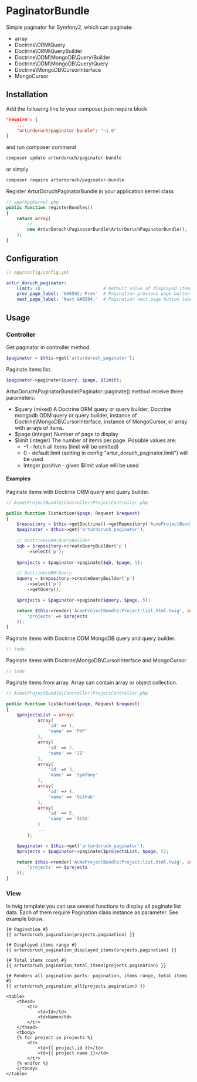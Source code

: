 PaginatorBundle
===============

Simple paginator for Symfony2, which can paginate:
* array
* Doctrine\ORM\Query
* Doctrine\ORM\QueryBuilder
* Doctrine\ODM\MongoDB\Query\Builder
* Doctrine\ODM\MongoDB\Query\Query
* Doctrine\MongoDB\CursorInterface
* MongoCursor

## Installation

Add the following line to your composer.json require block
```json
"require": {
    ...
    "arturdoruch/paginator-bundle": "~1.0"
}
```

and run composer command
```sh
composer update arturdoruch/paginator-bundle
```

or simply
```sh
composer require arturdoruch/paginator-bundle
```

Register ArturDoruchPaginatorBundle in your application kernel class
```php
// app/AppKernel.php
public function registerBundles()
{
    return array(
        // ...
        new ArturDoruch\PaginatorBundle\ArturDoruchPaginatorBundle(),
    );
}
```

## Configuration

```yml
// app/config/config.yml

artur_doruch_paginator:
    limit: 10                        # Default value of displayed items per page
    prev_page_label: '&#8592; Prev'  # Pagination previous page button label
    next_page_label: 'Next &#8594;'  # Pagination next page button label
```

## Usage

### Controller

Get paginator in controller method.
```php
$paginator = $this->get('arturdoruch_paginator');
```

Paginate items list.
```php
$paginator->paginate($query, $page, $limit);
```

<a name="#paginate-parameter"></a>
ArturDoruch\PaginatorBundle\Paginator::paginate() method receive three parameters:
* $query (mixed) A Doctrine ORM query or query builder, Doctrine mongodb ODM query or query builder,
instance of Doctrine\MongoDB\CursorInterface, instance of MongoCursor, or array with arrays of items.
* $page (integer) Number of page to display
* $limit (integer) The number of items per page. Possible values are:
    * -1 - fetch all items (limit will be omitted)
    * 0 - default limit (setting in config "artur_doruch_paginator.limit") will be used
    * integer positive - given $limit value will be used

#### Examples

Paginate items with Doctrine ORM query and query builder.
```php
// Acme\ProjectBundle\Controller\ProjectController.php

public function listAction($page, Request $request)
{
    $repository = $this->getDoctrine()->getRepository('AcmeProjectBundle:Project');
    $paginator = $this->get('arturdoruch_paginator');
    
    // Doctrine\ORM\QueryBuilder
    $qb = $repository->createQueryBuilder('p')
        ->select('p');
    
    $projects = $paginator->paginate($qb, $page, 5);

    // Doctrine\ORM\Query
    $query = $repository->createQueryBuilder('p')
        ->select('p')
        ->getQuery();

    $projects = $paginator->paginate($query, $page, 5);    

    return $this->render('AcmeProjectBundle:Project:list.html.twig', array(
        'projects' => $projects
    ));
}
```

Paginate items with Doctrine ODM MongoDB query and query builder.
```php
// todo
```

Paginate items with Doctrine\MongoDB\CursorInterface and MongoCursor.
```php
// todo
```

Paginate items from array. Array can contain array or object collection.

```php
// Acme\ProjectBundle\Controller\ProjectController.php

public function listAction($page, Request $request)
{
    $projectsList = array(
            array(
                'id' => 1,
                'name' => 'PHP'
            ),
            array(
                'id' => 2,
                'name' => 'JS'
            ),
            array(
                'id' => 3,
                'name' => 'Symfony'
            ),
            array(
                'id' => 4,
                'name' => 'Github'
            ),
            array(
                'id' => 5,
                'name' => 'SCSS'
            )
            ...
        );

    $paginator = $this->get('arturdoruch_paginator');
    $projects = $paginator->paginate($projectsList, $page, 5);

    return $this->render('AcmeProjectBundle:Project:list.html.twig', array(
        'projects' => $projects
    ));
}
```

### View

In twig template you can use several functions to display all paginate list data.
Each of them require Pagination class instance as parameter. See example below.

```twig
{# Pagination #}
{{ arturdoruch_pagination(projects.pagination) }}

{# Displayed items range #}
{{ arturdoruch_pagination_displayed_items(projects.pagination) }}

{# Total items count #}
{{ arturdoruch_pagination_total_items(projects.pagination) }}

{# Renders all pagination parts: pagination, items range, total items #}
{{ arturdoruch_pagination_all(projects.pagination) }}

<table>
    <thead>
        <tr>
            <td>Id</td>
            <td>Name</td>
        </tr>
    </thead>
    <tbody>
    {% for project in projects %}
        <tr>
            <td>{{ project.id }}</td>
            <td>{{ project.name }}</td>
        </tr>
    {% endfor %}
    </tbody>
</table>
```
